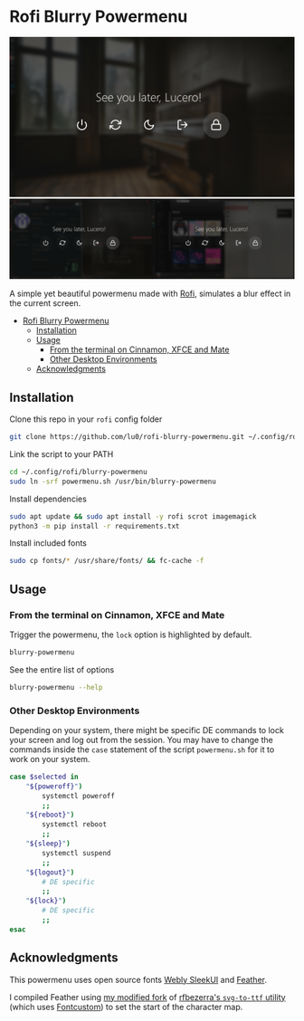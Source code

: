 # Rofi Blurry Powermenu 

![Preview while on desktop](./assets/preview.png)
![Preview while busy](./assets/preview_busy.png)

A simple yet beautiful powermenu made with [Rofi](https://github.com/davatorium/rofi), simulates a blur effect in the current screen.

- [Rofi Blurry Powermenu](#rofi-blurry-powermenu)
  - [Installation](#installation)
  - [Usage](#usage)
    - [From the terminal on Cinnamon, XFCE and Mate](#from-the-terminal-on-cinnamon-xfce-and-mate)
    - [Other Desktop Environments](#other-desktop-environments)
  - [Acknowledgments](#acknowledgments)

## Installation

Clone this repo in your `rofi` config folder
```bash
git clone https://github.com/lu0/rofi-blurry-powermenu.git ~/.config/rofi/blurry-powermenu
```

Link the script to your PATH
```bash
cd ~/.config/rofi/blurry-powermenu
sudo ln -srf powermenu.sh /usr/bin/blurry-powermenu
```

Install dependencies
```bash
sudo apt update && sudo apt install -y rofi scrot imagemagick
python3 -m pip install -r requirements.txt
```

Install included fonts
```sh
sudo cp fonts/* /usr/share/fonts/ && fc-cache -f
```


## Usage

### From the terminal on Cinnamon, XFCE and Mate

Trigger the powermenu, the `lock` option is highlighted by default.
```bash
blurry-powermenu
```

See the entire list of options
```bash
blurry-powermenu --help
```

### Other Desktop Environments
Depending on your system, there might be specific DE commands to lock your
screen and log out from the session. You may have to change the commands inside
the `case` statement of the script `powermenu.sh` for it to work on your system.

```bash
case $selected in
    "${poweroff}")
        systemctl poweroff
        ;;
    "${reboot}")
        systemctl reboot
        ;;
    "${sleep}")
        systemctl suspend
        ;;
    "${logout}")
        # DE specific
        ;;
    "${lock}")
        # DE specific
        ;;
esac
```

## Acknowledgments
This powermenu uses open source fonts
[Webly SleekUI](https://fonts2u.com/weblysleek-ui-semilight.font)
and
[Feather](https://github.com/feathericons/feather).

I compiled Feather using [my modified fork](https://github.com/lu0/svg-to-ttf)
of [rfbezerra's `svg-to-ttf` utility](https://github.com/rfbezerra/svg-to-ttf)
(which uses [Fontcustom](https://github.com/FontCustom/fontcustom))
to set the start of the character map.
